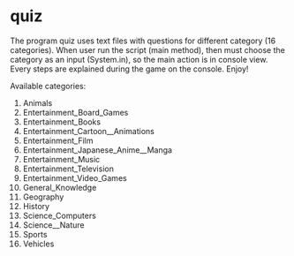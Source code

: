 # quiz
The program quiz uses text files with questions for different category (16 categories). 
When user run the script (main method), then must choose the category as an input (System.in), so the main action is in console view. 
Every steps are explained during the game on the console. Enjoy!

Available categories:
1. Animals
2. Entertainment_Board_Games
3. Entertainment_Books
4. Entertainment_Cartoon__Animations
5. Entertainment_Film
6. Entertainment_Japanese_Anime__Manga
7. Entertainment_Music
8. Entertainment_Television
9. Entertainment_Video_Games
10. General_Knowledge
11. Geography
12. History
13. Science_Computers
14. Science__Nature
15. Sports
16. Vehicles

